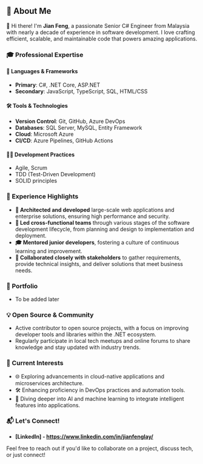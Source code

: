## 🌟 About Me

👋 Hi there! I'm **Jian Feng**, a passionate Senior C# Engineer from Malaysia with nearly a decade of experience in software development. I love crafting efficient, scalable, and maintainable code that powers amazing applications.

### 🎓 Professional Expertise

#### 🚀 Languages & Frameworks
- **Primary**: C#, .NET Core, ASP.NET
- **Secondary**: JavaScript, TypeScript, SQL, HTML/CSS

#### 🛠️ Tools & Technologies
- **Version Control**: Git, GitHub, Azure DevOps
- **Databases**: SQL Server, MySQL, Entity Framework
- **Cloud**: Microsoft Azure
- **CI/CD**: Azure Pipelines, GitHub Actions

#### 🧑‍💻 Development Practices
- Agile, Scrum
- TDD (Test-Driven Development)
- SOLID principles

### 🌟 Experience Highlights
- **🚧 Architected and developed** large-scale web applications and enterprise solutions, ensuring high performance and security.
- **👥 Led cross-functional teams** through various stages of the software development lifecycle, from planning and design to implementation and deployment.
- **🎓 Mentored junior developers**, fostering a culture of continuous learning and improvement.
- **🤝 Collaborated closely with stakeholders** to gather requirements, provide technical insights, and deliver solutions that meet business needs.

### 💼 Portfolio
- To be added later

### 💡 Open Source & Community
- Active contributor to open source projects, with a focus on improving developer tools and libraries within the .NET ecosystem.
- Regularly participate in local tech meetups and online forums to share knowledge and stay updated with industry trends.

### 🌱 Current Interests
- 🌐 Exploring advancements in cloud-native applications and microservices architecture.
- 🛠️ Enhancing proficiency in DevOps practices and automation tools.
- 🤖 Diving deeper into AI and machine learning to integrate intelligent features into applications.

### 📬 Let's Connect!
- **[LinkedIn] - https://www.linkedin.com/in/jianfenglay/** 

Feel free to reach out if you'd like to collaborate on a project, discuss tech, or just connect!
